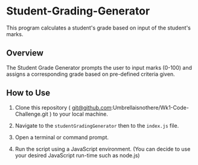 # Student-Grading-Generator
This program calculates a student's grade based on input of the student's marks.

## Overview

The Student Grade Generator prompts the user to input marks (0-100) and assigns a corresponding grade based on pre-defined criteria given.

## How to Use

1. Clone this repository ( git@github.com:Umbrellaisnothere/Wk1-Code-Challenge.git ) to your local machine.

2. Navigate to the `studentGradingGenerator` then to the `index.js` file.

3. Open a terminal or command prompt.

4. Run the script using a  JavaScript environment. (You can decide to use your desired JavaScript run-time such as node.js)